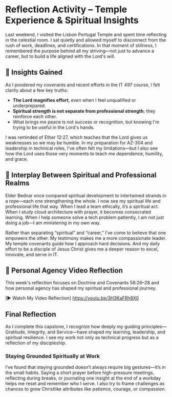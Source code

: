 # Reflection Activity – Temple Experience & Spiritual Insights

Last weekend, I visited the Lisbon Portugal Temple and spent time reflecting in the celestial room. I sat quietly and allowed myself to disconnect from the rush of work, deadlines, and certifications. In that moment of stillness, I remembered the purpose behind all my striving—not just to advance a career, but to build a life aligned with the Lord's will.

## 🔹 Insights Gained

As I pondered my covenants and recent efforts in the IT 497 course, I felt clarity about a few key truths:

- **The Lord magnifies effort**, even when I feel unqualified or underprepared.
- **Spiritual strength is not separate from professional strength**; they reinforce each other.
- What brings me peace is not success or recognition, but knowing I'm trying to be useful in the Lord's hands.

I was reminded of Ether 12:27, which teaches that the Lord gives us weaknesses so we may be humble. In my preparation for AZ-304 and leadership in technical roles, I’ve often felt my limitations—but I also see how the Lord uses those very moments to teach me dependence, humility, and grace.

## 🔹 Interplay Between Spiritual and Professional Realms

Elder Bednar once compared spiritual development to intertwined strands in a rope—each one strengthening the whole. I now see my spiritual life and professional life that way. When I lead a team ethically, it’s a spiritual act. When I study cloud architecture with prayer, it becomes consecrated learning. When I help someone solve a tech problem patiently, I am not just doing a job—I am ministering in my own way.

Rather than separating “spiritual” and “career,” I’ve come to believe that one empowers the other. My testimony makes me a more compassionate leader. My temple covenants guide how I approach hard decisions. And my daily effort to be a disciple of Jesus Christ gives me a deeper reason to excel, innovate, and serve in IT.


## 🎥 Personal Agency Video Reflection

This week's reflection focuses on Doctrine and Covenants 58:26–28 and how personal agency has shaped my spiritual and professional journey.

[▶️ Watch My Video Reflection] https://youtu.be/3H3KaFRh8X0


## Final Reflection

As I complete this capstone, I recognize how deeply my guiding principles—Gratitude, Integrity, and Service—have shaped my learning, leadership, and spiritual resilience. I see my work not only as technical progress but as a reflection of my discipleship.
### Staying Grounded Spiritually at Work

I’ve found that staying grounded doesn’t always require big gestures—it’s in the small habits. Saying a short prayer before high-pressure meetings, reflecting during breaks, or journaling one insight at the end of a workday helps me reset and remember who I serve. I also try to frame challenges as chances to grow Christlike attributes like patience, courage, or compassion.

